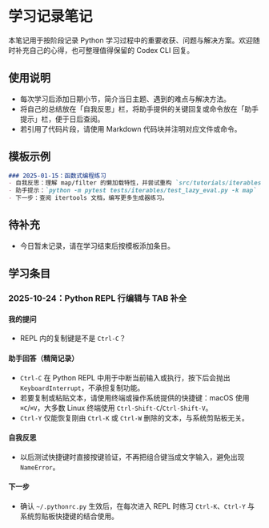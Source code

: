 # 学习记录笔记

本笔记用于按阶段记录 Python 学习过程中的重要收获、问题与解决方案。欢迎随时补充自己的心得，也可整理值得保留的 Codex CLI 回复。

## 使用说明

- 每次学习后添加日期小节，简介当日主题、遇到的难点与解决方法。
- 将自己的总结放在「自我反思」栏，将助手提供的关键回复或命令放在「助手提示」栏，便于日后查阅。
- 若引用了代码片段，请使用 Markdown 代码块并注明对应文件或命令。

## 模板示例

```markdown
### 2025-01-15：函数式编程练习
- 自我反思：理解 map/filter 的懒加载特性，并尝试重构 `src/tutorials/iterables.py`。
- 助手提示：`python -m pytest tests/iterables/test_lazy_eval.py -k map` 可针对新用例快速回归。
- 下一步：查阅 itertools 文档，编写更多生成器练习。
```

## 待补充

- 今日暂未记录，请在学习结束后按模板添加条目。

## 学习条目

### 2025-10-24：Python REPL 行编辑与 TAB 补全

#### 我的提问

- REPL 内的复制键是不是 `Ctrl-C`？

#### 助手回答（精简记录）

- `Ctrl-C` 在 Python REPL 中用于中断当前输入或执行，按下后会抛出 `KeyboardInterrupt`，不承担复制功能。
- 若要复制或粘贴文本，请使用终端或操作系统提供的快捷键：macOS 使用 `⌘C`/`⌘V`，大多数 Linux 终端使用 `Ctrl-Shift-C`/`Ctrl-Shift-V`。
- `Ctrl-Y` 仅能恢复刚由 `Ctrl-K` 或 `Ctrl-W` 删除的文本，与系统剪贴板无关。

#### 自我反思

- 以后测试快捷键时直接按键验证，不再把组合键当成文字输入，避免出现 `NameError`。

#### 下一步

- 确认 `~/.pythonrc.py` 生效后，在每次进入 REPL 时练习 `Ctrl-K`、`Ctrl-Y` 与系统剪贴板快捷键的结合使用。
